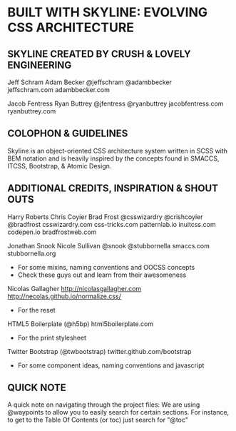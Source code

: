 
BUILT WITH SKYLINE: EVOLVING CSS ARCHITECTURE
=========================================================



SKYLINE CREATED BY CRUSH & LOVELY ENGINEERING
---------------------------------------------------------

Jeff Schram         Adam Becker
@jeffschram         @adambbecker  
jeffschram.com      adambbecker.com


Jacob Fentress      Ryan Buttrey
@jfentress          @ryanbuttrey
jacobfentress.com   ryanbuttrey.com




COLOPHON & GUIDELINES
---------------------------------------------------------

Skyline is an object-oriented CSS architecture system
written in SCSS with BEM notation and is heavily inspired
by the concepts found in SMACCS, ITCSS, Bootstrap, &
Atomic Design.




ADDITIONAL CREDITS, INSPIRATION & SHOUT OUTS
---------------------------------------------------------

Harry Roberts       Chris Coyier        Brad Frost
@csswizardry        @crishcoyier        @bradfrost
csswizardry.com     css-tricks.com      patternlab.io
inuitcss.com        codepen.io          bradfrostweb.com

Jonathan Snook      Nicole Sullivan
@snook              @stubbornella
smaccs.com          stubbornella.org

- For some mixins, naming conventions and OOCSS concepts
- Check these guys out and learn from their awesomeness


Nicolas Gallagher
http://nicolasgallagher.com
http://necolas.github.io/normalize.css/

- For the reset


HTML5 Boilerplate (@h5bp)
html5boilerplate.com

- For the print stylesheet


Twitter Bootstrap (@twbootstrap)
twitter.github.com/bootstrap

- For some component ideas, naming conventions and javascript



QUICK NOTE
---------------------------------------------------------

A quick note on navigating through the project files:
We are using @waypoints to allow you to easily search
for certain sections. For instance, to get to the
Table Of Contents (or toc) just search for "@toc"
